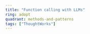 ```yaml
---
title: "Function calling with LLMs"
ring: adopt
quadrant: methods-and-patterns
tags: ["ThoughtWorks"]
---
```



